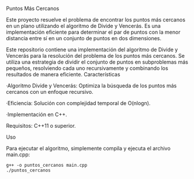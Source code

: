 Puntos Más Cercanos

Este proyecto resuelve el problema de encontrar los puntos más cercanos en un plano utilizando el algoritmo de Divide y Vencerás. Es una implementación eficiente para determinar el par de puntos con la menor distancia entre sí en un conjunto de puntos en dos dimensiones.

Este repositorio contiene una implementación del algoritmo de Divide y Vencerás para la resolución del problema de los puntos más cercanos. Se utiliza una estrategia de dividir el conjunto de puntos en subproblemas más pequeños, resolviendo cada uno recursivamente y combinando los resultados de manera eficiente.
Características

·Algoritmo Divide y Vencerás: Optimiza la búsqueda de los puntos más cercanos con un enfoque recursivo.

·Eficiencia: Solución con complejidad temporal de O(nlog⁡n).

·Implementación en C++.

Requisitos: C++11 o superior.

Uso

Para ejecutar el algoritmo, simplemente compila y ejecuta el archivo main.cpp:

    g++ -o puntos_cercanos main.cpp
    ./puntos_cercanos

